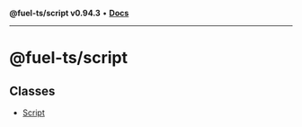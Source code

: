 **@fuel-ts/script v0.94.3** • [**Docs**](index.md)

***

# @fuel-ts/script

## Classes

- [Script](./Script.md)
